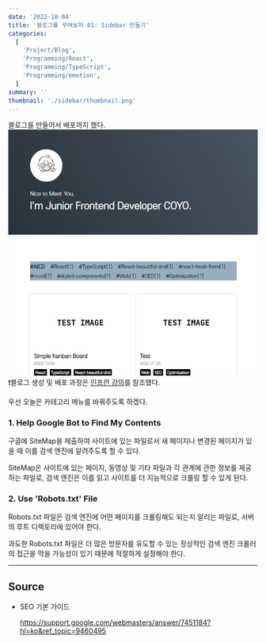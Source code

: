 ```yaml
---
date: '2022-10-04'
title: '블로그를 꾸며보자 01: Sidebar 만들기'
categories:
  [
    'Project/Blog',
    'Programming/React',
    'Programming/TypeScript',
    'Programming/emotion',
  ]
summary: ''
thumbnail: './sidebar/thumbnail.png'
---
```


블로그를 만들어서 배포까지 했다.
![init blog](./sidebar/init_blog.PNG)
❗블로그 생성 및 배포 과정은 [인프런 강의](https://inf.run/Bccd)를 참조했다.

우선 오늘은 카테고리 메뉴를 바꿔주도록 하겠다.

### 1. Help Google Bot to Find My Contents

구글에 SiteMap을 제출하여 사이트에 있는 파일로서 새 페이지나 변경된 페이지가 있을 때 이를 검색 엔진에 알려주도록 할 수 있다.

SiteMap은 사이트에 있는 페이지, 동영상 및 기타 파일과 각 관계에 관한 정보를 제공하는 파일로, 검색 엔진은 이를 읽고 사이트를 더 지능적으로 크롤링 할 수 있게 된다.

### 2. Use 'Robots.txt' File

Robots.txt 파일은 검색 엔진에 어떤 페이지를 크롤링해도 되는지 알리는 파일로, 서버의 루트 디렉토리에 있어야 한다.

과도한 Robots.txt 파일은 더 많은 방문자를 유도할 수 있는 정상적인 검색 엔진 크롤러의 접근을 막을 가능성이 있기 때문에 적절하게 설정해야 한다.

---

## Source

- SEO 기본 가이드

  [<https://support.google.com/webmasters/answer/7451184?hl=ko&ref_topic=9460495>](https://support.google.com/webmasters/answer/7451184?hl=ko&ref_topic=9460495)
